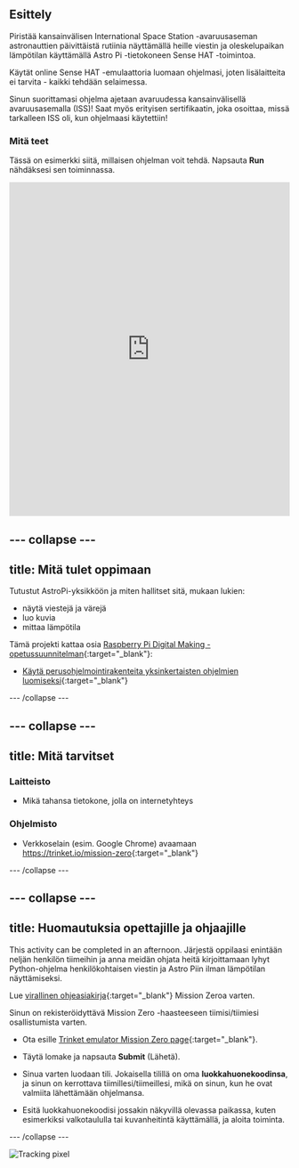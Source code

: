 ## Esittely

Piristää kansainvälisen International Space Station -avaruusaseman astronauttien päivittäistä rutiinia näyttämällä heille viestin ja oleskelupaikan lämpötilan käyttämällä Astro Pi -tietokoneen Sense HAT -toimintoa.

Käytät online Sense HAT -emulaattoria luomaan ohjelmasi, joten lisälaitteita ei tarvita - kaikki tehdään selaimessa.

Sinun suorittamasi ohjelma ajetaan avaruudessa kansainvälisellä avaruusasemalla (ISS)! Saat myös erityisen sertifikaatin, joka osoittaa, missä tarkalleen ISS oli, kun ohjelmaasi käytettiin!

### Mitä teet

Tässä on esimerkki siitä, millaisen ohjelman voit tehdä. Napsauta **Run** nähdäksesi sen toiminnassa.

<iframe src="https://trinket.io/embed/python/069f6138f7?outputOnly=true&start=result" width="100%" height="600" frameborder="0" marginwidth="0" marginheight="0" allowfullscreen mark="crwd-mark"></iframe>

--- collapse ---
---
title: Mitä tulet oppimaan
---
Tutustut AstroPi-yksikköön ja miten hallitset sitä, mukaan lukien:

+ näytä viestejä ja värejä
+ luo kuvia
+ mittaa lämpötila

Tämä projekti kattaa osia [Raspberry Pi Digital Making -opetussuunnitelman](http://rpf.io/curriculum){:target="_blank"}:

+ [ Käytä perus​​ohjelmointirakenteita yksinkertaisten ohjelmien luomiseksi](https://curriculum.raspberrypi.org/programming/creator/){:target="_blank"}

--- /collapse ---

--- collapse ---
---
title: Mitä tarvitset
---
### Laitteisto

+ Mikä tahansa tietokone, jolla on internetyhteys

### Ohjelmisto

+ Verkkoselain (esim. Google Chrome) avaamaan <https://trinket.io/mission-zero>{:target="_blank"}

--- /collapse ---

--- collapse ---
---
title: Huomautuksia opettajille ja ohjaajille
---
This activity can be completed in an afternoon. Järjestä oppilaasi enintään neljän henkilön tiimeihin ja anna meidän ohjata heitä kirjoittamaan lyhyt Python-ohjelma henkilökohtaisen viestin ja Astro Piin ilman lämpötilan näyttämiseksi.

Lue [virallinen ohjeasiakirja](http://esamultimedia.esa.int/docs/edu/European_Astro_Pi_Challenge_Mission_Zero_guidelines.pdf){:target="_blank"} Mission Zeroa varten.

Sinun on rekisteröidyttävä Mission Zero -haasteeseen tiimisi/tiimiesi osallistumista varten.

+ Ota esille [Trinket emulator Mission Zero page](https://trinket.io/mission-zero/register){:target="_blank"}.

+ Täytä lomake ja napsauta **Submit** (Lähetä).

+ Sinua varten luodaan tili. Jokaisella tilillä on oma **luokkahuonekoodinsa**, ja sinun on kerrottava tiimillesi/tiimeillesi, mikä on sinun, kun he ovat valmiita lähettämään ohjelmansa.

+ Esitä luokkahuonekoodisi jossakin näkyvillä olevassa paikassa, kuten esimerkiksi valkotaululla tai kuvanheitintä käyttämällä, ja aloita toiminta.

--- /collapse ---

![Tracking pixel](https://code.org/api/hour/begin_raspberrypi_astropi.png)

